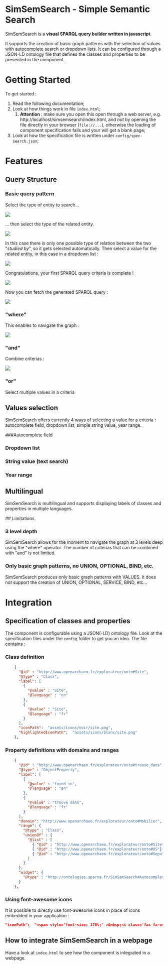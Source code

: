 # SimSemSearch - Simple Semantic Search

SimSemSearch is a **visual SPARQL query builder written in javascript**.

It supports the creation of basic graph patterns with the selection of values with autocomplete search or dropdown lists. It can be configured through a JSON-LD ontology file that defines the classes and properties to be presented in the component.

# Getting Started

To get started :

1. Read the following documentation;
2. Look at how things work in file `index.html`; 
   1. **Attention** : make sure you open this open through a web server, e.g. http://localhost/simsemsearch/index.html, and *not* by opening the file directly in your browser (`file://...`), otherwise the loading of component specification fails and your will get a blank page;
3. Look at how the specification file is written under `config/spec-search.json`;

# Features

## Query Structure

### Basic query pattern

Select the type of entity to search...

![](documentation/1-screenshot-class-selection.png)

... then select the type of the related entity.

![](documentation/2-screenshot-object-type-selection.png)

In this case there is only one possible type of relation between the two "_studied by_", so it gets selected automatically. Then select a value for the related entity, in this case in a dropdown list :

![](documentation/3-screenshot-value-selection.png)

Congratulations, your first SPARQL query criteria is complete !

![](documentation/4-screenshot-criteria.png)

Now you can fetch the generated SPARQL query :

![](documentation/5-screenshot-sparql.png)

### "where"

This enables to navigate the graph :

![](documentation/6-where.png)

### "and"

Combine criterias :

![](documentation/7-and.png)

### "or"

Select multiple values in a criteria

## Values selection

SimSemSearch offers currently 4 ways of selecting a value for a criteria : autocomplete field, dropdown list, simple string value, year range.

###Autocomplete field

### Dropdown list

### String value (text search)

### Year range

## Multilingual

SimSemSearch is multilingual and supports displaying labels of classes and properties in multiple languages.

## Limitations

### 3 level depth

SimSemSearch allows for the moment to navigate the graph at 3 levels deep using the "where" operator. The number of criterias that can be combined with "and" is not limited.

### Only basic graph patterns, no UNION, OPTIONAL, BIND, etc.

SimSemSearch produces only basic graph patterns with VALUES. It does not support the creation of UNION, OPTIONAL, SERVICE, BIND, etc...

# Integration

## Specification of classes and properties

The component is configurable using a JSON(-LD) ontology file. Look at the specification files under the `config` folder to get you an idea. The file contains :

### Class definition

```json
    {
      "@id" : "http://www.openarchaeo.fr/explorateur/onto#Site",
      "@type" : "Class",
      "label": [
        {
          "@value" : "Site",
          "@language" : "en"
        },
        {
          "@value" : "Site",
          "@language" : "fr"
        }
      ],
	  "iconPath":  "assets/icons/noir/site.png",
	  "highlightedIconPath":  "assets/icons/blanc/site.png"
    },
```

### Property definitions with domains and ranges

```json
    {
      "@id" : "http://www.openarchaeo.fr/explorateur/onto#trouve_dans",
      "@type" : "ObjectProperty",
      "label": [
        {
          "@value" : "found in",
          "@language" : "en"
        },
        {
          "@value" : "trouvé dans",
          "@language" : "fr"
        }
      ],
      "domain": "http://www.openarchaeo.fr/explorateur/onto#Mobilier",
      "range": {
        "@type" : "Class",
        "unionOf" : {
          "@list" : [ 
            { "@id" : "http://www.openarchaeo.fr/explorateur/onto#Site"},
            { "@id" : "http://www.openarchaeo.fr/explorateur/onto#US"},
            { "@id" : "http://www.openarchaeo.fr/explorateur/onto#Sepulture"}
          ]
        }
      },
      "widget": {
        "@type" : "http://ontologies.sparna.fr/SimSemSearch#AutocompleteWidget"
      }
    },
```

### Using font-awesome icons

It is possible to directly use font-awesome icons in place of icons embedded in your application :

```json
"iconPath":  "<span style='font-size: 170%;' >&nbsp;<i class='fas fa-user'></i></span>",
```

## How to integrate SimSemSearch in a webpage

Have a look at `index.html` to see how the component is integrated in a webpage.







